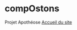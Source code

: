 # compOstons
Projet Apothéose
[Accueil du site](https://user-images.githubusercontent.com/84709752/143597088-030d78fa-2aa9-4635-9a6f-bdcca70ae541.png)
